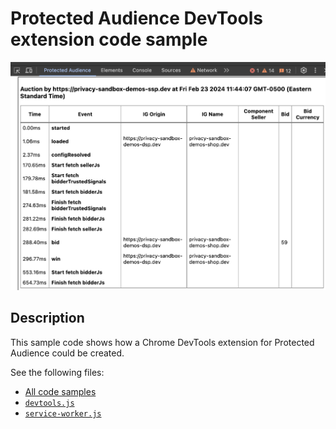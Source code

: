 # Protected Audience DevTools extension code sample

![](../devtools-extension/assets/pa-extension-screenshot.png)

## Description

This sample code shows how a Chrome DevTools extension for Protected Audience could be created.

See the following files:

- [All code samples](https://github.com/GoogleChromeLabs/trust-safety-demo/tree/main/protected-audience/samples/devtools-extension)
- [`devtools.js`](https://github.com/GoogleChromeLabs/trust-safety-demo/tree/main/protected-audience/samples/devtools-extension/devtools.js)
- [`service-worker.js`](https://github.com/GoogleChromeLabs/trust-safety-demo/tree/main/protected-audience/samples/devtools-extension/service-worker.js)

